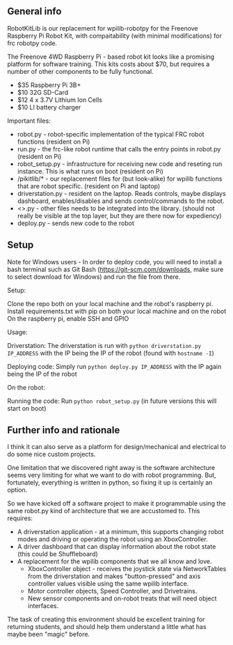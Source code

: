 ## General info

RobotKitLib is our replacement for wpilib-robotpy for the Freenove Raspberry Pi Robot Kit, with compaitability (with minimal modifications) for frc robotpy code.

The Freenove 4WD Raspberry Pi - based robot kit looks like a promising platform for software training.   This kits costs about $70, but requires a number of other components to be fully functional.
  * $35 Raspberry Pi 3B+
  * $10 32G SD-Card
  * $12 4 x 3.7V Lithium Ion Cells
  * $10 LI battery charger
	
Important files:

* robot.py - robot-specific implementation of the typical FRC robot functions   (resident on Pi)
* run.py - the frc-like robot runtime that calls the entry points in robot.py  (resident on Pi)
* robot_setup.py - infrastructure  for receiving new code and reseting run instance. This is what runs on boot (resident on Pi)
* /pikitlib/* - our replacement files for (but look-alike) for wpilib functions that are robot specific.   (resident on Pi and laptop)
* driverstation.py - resident on the laptop.   Reads controls, maybe displays dashboard, enables/disables and sends control/commands to the robot.
* <>.py - other files needs to be integrated into the library.     (should not really be visible at the top layer, but they are there now for expediency)
* deploy.py - sends new code to the robot

## Setup

Note for Windows users - In order to deploy code, you will need to install a bash terminal such as Git Bash (https://git-scm.com/downloads, make sure to select download for Windows) and run the file from there.

Setup:

Clone the repo both on your local machine and the robot's raspberry pi. 
Install requirements.txt with pip on both your local machine and on the robot
On the raspberry pi, enable SSH and GPIO

Usage:

Driverstation:
The driverstation is run with `python driverstation.py IP_ADDRESS` with the IP being the IP of the robot (found with `hostname -I`)

Deploying code:
Simply run `python deploy.py IP_ADDRESS` with the IP again being the IP of the robot

On the robot:

Running the code:
Run `python robot_setup.py` (in future versions this will start on boot)


## Further info and rationale

I think it can also serve as a platform for design/mechanical and electrical to do some nice custom projects.

One limitation that we discovered right away is the software architecture seems very limiting for what we want to do with robot programming.   But, fortunately, everything is written in python, so fixing it up is certainly an option.

So we have kicked off a software project to make it programmable using the same robot.py kind of architecture that we are accustomed to.   This requires:
  * A driverstation application - at a minimum, this supports changing robot modes and driving or operating the robot using an XboxController.
  * A driver dashboard that can display information about the robot state (this could be Shuffleboard)
  * A replacement for the wpilib components that we all know and love.
    * XboxController object - receives the joystick state via NetworkTables from the driverstation and makes "button-pressed" and axis controller values visible using the same wpilib interface.
    * Motor controller objects, Speed Controller, and Drivetrains.
    * New sensor components and on-robot treats that will need object interfaces.

The task of creating this environment should be excellent training for returning students, and should help them understand a little what has maybe been "magic" before.

